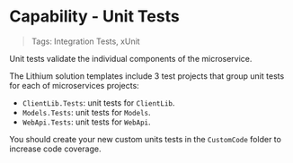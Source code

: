 # Capability - Unit Tests

> Tags: Integration Tests, xUnit

Unit tests validate the individual components of the microservice.

The Lithium solution templates include 3 test projects that group unit tests for each of microservices projects:

- `ClientLib.Tests`: unit tests for `ClientLib`.
- `Models.Tests`: unit tests for `Models`.
- `WebApi.Tests`: unit tests for `WebApi`.

You should create your new custom units tests in the `CustomCode` folder to increase code coverage.
